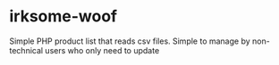 # irksome-woof
Simple PHP product list that reads csv files. Simple to manage by non-technical users who only need to update 
